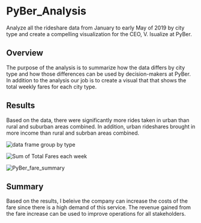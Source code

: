 # PyBer_Analysis
Analyze all the rideshare data from January to early May of 2019 by city type and create a compelling visualization for the CEO, V. Isualize at PyBer.
## Overview
The purpose of the analysis is to summarize how the data differs by city type and how those differences can be used by decision-makers at PyBer. In addition to the analysis our job is to create a visual that that shows the total weekly fares for each city type.
## Results
Based on the data, there were significantly more rides taken in urban than rural and suburban areas combined. In addition, urban rideshares brought in more income than rural and subrban areas combined. 

![data frame group by type](https://user-images.githubusercontent.com/92180070/200997046-bb831052-67bd-468e-9362-4ea38703b169.png)


![Sum of Total Fares each week](https://user-images.githubusercontent.com/92180070/200997123-f21934db-9a9b-4443-842f-29e139dba805.png)


![PyBer_fare_summary](https://user-images.githubusercontent.com/92180070/200996924-c2c0f585-3159-4232-9086-8106a3bde8fc.png)
## Summary
Based on the results, I beleive the company can increase the costs of the fare since there is a high demand of this service. The revenue gained from the fare increase can be used to improve operations for all stakeholders.
